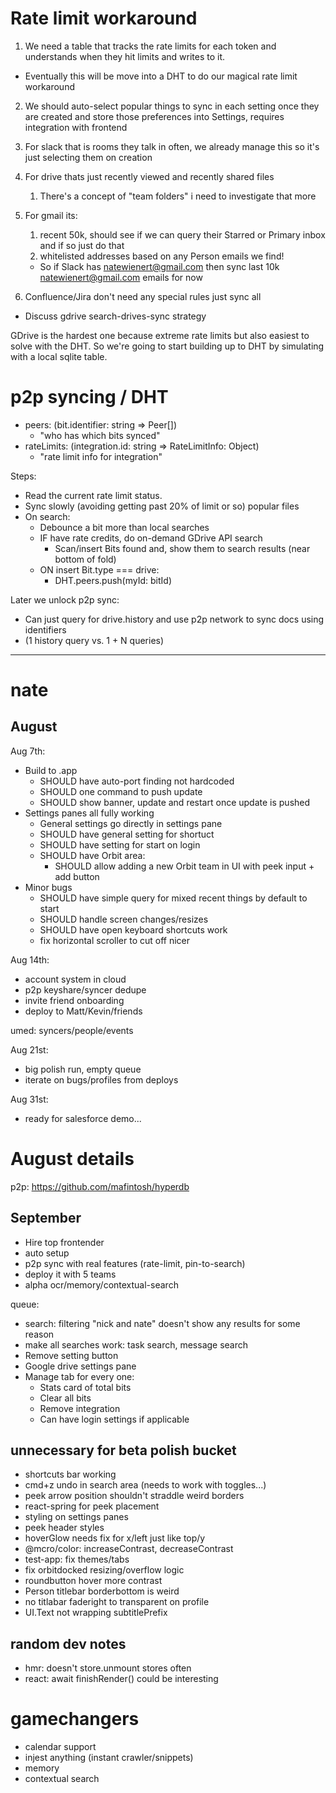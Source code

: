 # Rate limit workaround

1.  We need a table that tracks the rate limits for each token and understands when they hit limits and writes to it.

- Eventually this will be move into a DHT to do our magical rate limit workaround

2.  We should auto-select popular things to sync in each setting once they are created and store those preferences into Settings, requires integration with frontend

1.  For slack that is rooms they talk in often, we already manage this so it's just selecting them on creation
1.  For drive thats just recently viewed and recently shared files
    1.  There's a concept of "team folders" i need to investigate that more
1.  For gmail its:
    1.  recent 50k, should see if we can query their Starred or Primary inbox and if so just do that
    2.  whitelisted addresses based on any Person emails we find!
    - So if Slack has natewienert@gmail.com then sync last 10k natewienert@gmail.com emails for now
1.  Confluence/Jira don't need any special rules just sync all

- Discuss gdrive search-drives-sync strategy

GDrive is the hardest one because extreme rate limits but also easiest to solve with the DHT. So we're going to start building up to DHT by simulating with a local sqlite table.

# p2p syncing / DHT

- peers: (bit.identifier: string => Peer[])
  - "who has which bits synced"
- rateLimits: (integration.id: string => RateLimitInfo: Object)
  - "rate limit info for integration"

Steps:

- Read the current rate limit status.
- Sync slowly (avoiding getting past 20% of limit or so) popular files
- On search:
  - Debounce a bit more than local searches
  - IF have rate credits, do on-demand GDrive API search
    - Scan/insert Bits found and, show them to search results (near bottom of fold)
  - ON insert Bit.type === drive:
    - DHT.peers.push(myId: bitId)

Later we unlock p2p sync:

- Can just query for drive.history and use p2p network to sync docs using identifiers
- (1 history query vs. 1 + N queries)

---

# nate

## August

Aug 7th:

- Build to .app
  - SHOULD have auto-port finding not hardcoded
  - SHOULD one command to push update
  - SHOULD show banner, update and restart once update is pushed
- Settings panes all fully working
  - General settings go directly in settings pane
  - SHOULD have general setting for shortuct
  - SHOULD have setting for start on login
  - SHOULD have Orbit area:
    - SHOULD allow adding a new Orbit team in UI with peek input + add button
- Minor bugs
  - SHOULD have simple query for mixed recent things by default to start
  - SHOULD handle screen changes/resizes
  - SHOULD have open keyboard shortcuts work
  - fix horizontal scroller to cut off nicer

Aug 14th:

- account system in cloud
- p2p keyshare/syncer dedupe
- invite friend onboarding
- deploy to Matt/Kevin/friends

umed: syncers/people/events

Aug 21st:

- big polish run, empty queue
- iterate on bugs/profiles from deploys

Aug 31st:

- ready for salesforce demo...

# August details

p2p: https://github.com/mafintosh/hyperdb

## September

- Hire top frontender
- auto setup
- p2p sync with real features (rate-limit, pin-to-search)
- deploy it with 5 teams
- alpha ocr/memory/contextual-search

queue:

- search: filtering "nick and nate" doesn't show any results for some reason
- make all searches work: task search, message search
- Remove setting button
- Google drive settings pane
- Manage tab for every one:
  - Stats card of total bits
  - Clear all bits
  - Remove integration
  - Can have login settings if applicable

## unnecessary for beta polish bucket

- shortcuts bar working
- cmd+z undo in search area (needs to work with toggles...)
- peek arrow position shouldn't straddle weird borders
- react-spring for peek placement
- styling on settings panes
- peek header styles
- hoverGlow needs fix for x/left just like top/y
- @mcro/color: increaseContrast, decreaseContrast
- test-app: fix themes/tabs
- fix orbitdocked resizing/overflow logic
- roundbutton hover more contrast
- Person titlebar borderbottom is weird
- no titlabar faderight to transparent on profile
- UI.Text not wrapping subtitlePrefix

## random dev notes

- hmr: doesn't store.unmount stores often
- react: await finishRender() could be interesting

# gamechangers

- calendar support
- injest anything (instant crawler/snippets)
- memory
- contextual search
